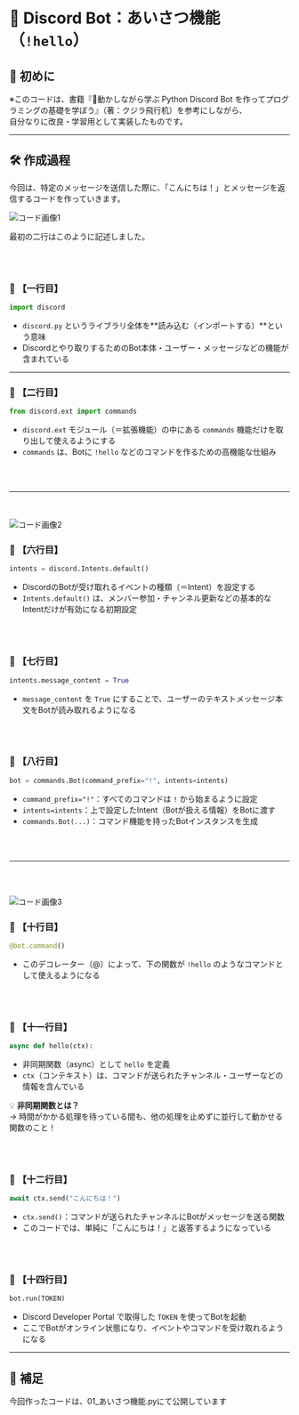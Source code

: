 # 🤖 Discord Bot：あいさつ機能（`!hello`）

## 🔰 初めに  
※このコードは、書籍『📘動かしながら学ぶ Python Discord Bot を作ってプログラミングの基礎を学ぼう』（著：クジラ飛行机）を参考にしながら、  
自分なりに改良・学習用として実装したものです。

---

## 🛠 作成過程  
今回は、特定のメッセージを送信した際に、「こんにちは！」とメッセージを返信するコードを作っていきます。

![コード画像1](https://github.com/user-attachments/assets/31d996d0-f004-441c-ab37-7922a943b192)

最初の二行はこのように記述しました。

<br></br>

### 📗 【一行目】

```python
import discord
```

- `discord.py` というライブラリ全体を**読み込む（インポートする）**という意味  
- Discordとやり取りするためのBot本体・ユーザー・メッセージなどの機能が含まれている

---

### 📗 【二行目】

```python
from discord.ext import commands
```

- `discord.ext` モジュール（＝拡張機能）の中にある `commands` 機能だけを取り出して使えるようにする  
- `commands` は、Botに `!hello` などのコマンドを作るための高機能な仕組み

<br></br>

---

<br></br>
![コード画像2](https://github.com/user-attachments/assets/2b46f4ce-4671-484d-b502-dfe95b26421e)

### 📗 【六行目】

```python
intents = discord.Intents.default()
```

- DiscordのBotが受け取れるイベントの種類（＝Intent）を設定する  
- `Intents.default()` は、メンバー参加・チャンネル更新などの基本的なIntentだけが有効になる初期設定

<br></br>


### 📗 【七行目】

```python
intents.message_content = True
```

- `message_content` を `True` にすることで、ユーザーのテキストメッセージ本文をBotが読み取れるようになる

<br></br>

### 📗 【八行目】

```python
bot = commands.Bot(command_prefix="!", intents=intents)
```

- `command_prefix="!"`：すべてのコマンドは `!` から始まるように設定  
- `intents=intents`：上で設定したIntent（Botが扱える情報）をBotに渡す  
- `commands.Bot(...)`：コマンド機能を持ったBotインスタンスを生成

<br></br>

---

<br></br>

![コード画像3](https://github.com/user-attachments/assets/328ca172-b9b6-4d3c-8de5-0a7a1b354b67)

### 📗 【十行目】

```python
@bot.command()
```

- このデコレーター（@）によって、下の関数が `!hello` のようなコマンドとして使えるようになる

<br></br>

### 📗 【十一行目】

```python
async def hello(ctx):
```

- 非同期関数（async）として `hello` を定義  
- `ctx`（コンテキスト）は、コマンドが送られたチャンネル・ユーザーなどの情報を含んでいる  

💡 **非同期関数とは？**  
→ 時間がかかる処理を待っている間も、他の処理を止めずに並行して動かせる関数のこと！

<br></br>

### 💬 【十二行目】

```python
await ctx.send("こんにちは！")
```

- `ctx.send()`：コマンドが送られたチャンネルにBotがメッセージを送る関数  
- このコードでは、単純に「こんにちは！」と返答するようになっている

<br></br>

### 📗 【十四行目】

```python
bot.run(TOKEN)
```

- Discord Developer Portal で取得した `TOKEN` を使ってBotを起動  
- ここでBotがオンライン状態になり、イベントやコマンドを受け取れるようになる

---

## 📌 補足
今回作ったコードは、01_あいさつ機能.pyにて公開しています
